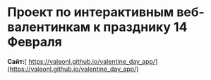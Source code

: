 # Проект по интерактивным веб-валентинкам к празднику 14 Февраля 
**Сайт:**[ https://valeonl.github.io/valentine_day_app/](https://valeonl.github.io/valentine_day_app/)

